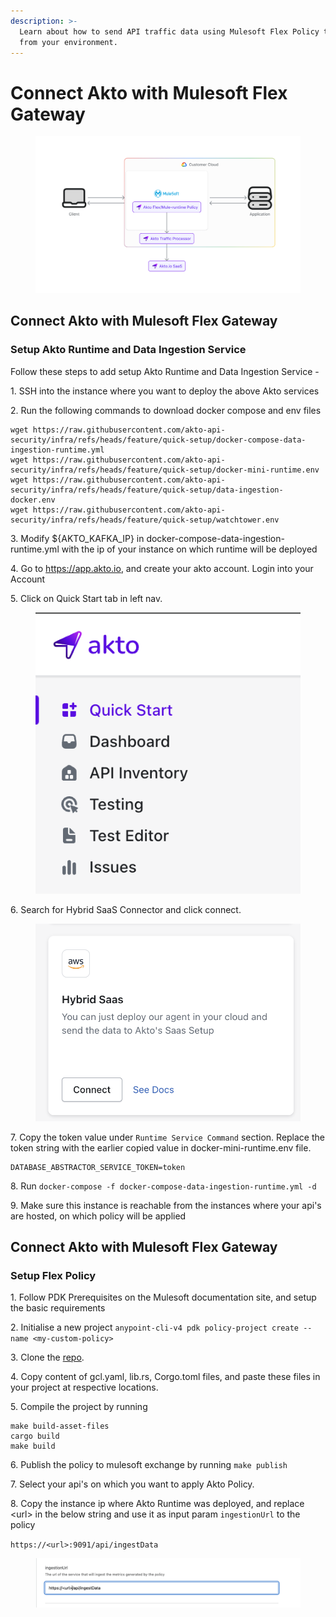```yaml
---
description: >-
  Learn about how to send API traffic data using Mulesoft Flex Policy to Akto
  from your environment.
---
```


# Connect Akto with Mulesoft Flex Gateway

<figure><img src="../../.gitbook/assets/image (2) (1) (1) (1) (1) (1) (1) (1).png" alt=""><figcaption></figcaption></figure>

## Connect Akto with Mulesoft Flex Gateway

### Setup Akto Runtime and Data Ingestion Service

Follow these steps to add setup Akto Runtime and Data Ingestion Service -

1\. SSH into the instance where you want to deploy the above Akto services

2\. Run the following commands to download docker compose and env files

```
wget https://raw.githubusercontent.com/akto-api-security/infra/refs/heads/feature/quick-setup/docker-compose-data-ingestion-runtime.yml
wget https://raw.githubusercontent.com/akto-api-security/infra/refs/heads/feature/quick-setup/docker-mini-runtime.env
wget https://raw.githubusercontent.com/akto-api-security/infra/refs/heads/feature/quick-setup/data-ingestion-docker.env
wget https://raw.githubusercontent.com/akto-api-security/infra/refs/heads/feature/quick-setup/watchtower.env
```

3\. Modify ${AKTO\_KAFKA\_IP} in docker-compose-data-ingestion-runtime.yml with the ip of your instance on which runtime will be deployed

4\. Go to https://app.akto.io, and create your akto account. Login into your Account

5\. Click on Quick Start tab in left nav.

<figure><img src="../../.gitbook/assets/Quick-Start.png" alt=""><figcaption></figcaption></figure>

6\. Search for Hybrid SaaS Connector and click connect.

<figure><img src="../../.gitbook/assets/HybridSaaSConnector.png" alt=""><figcaption></figcaption></figure>

7\. Copy the token value under `Runtime Service Command` section. Replace the token string with the earlier copied value in docker-mini-runtime.env file.

```plaintext
DATABASE_ABSTRACTOR_SERVICE_TOKEN=token
```

8\. Run `docker-compose -f docker-compose-data-ingestion-runtime.yml -d`

9\. Make sure this instance is reachable from the instances where your api's are hosted, on which policy will be applied

## Connect Akto with Mulesoft Flex Gateway

### Setup Flex Policy

1\. Follow PDK Prerequisites on the Mulesoft documentation site, and setup the basic requirements

2\. Initialise a new project `anypoint-cli-v4 pdk policy-project create --name <my-custom-policy>`

3\. Clone the [repo](https://github.com/akto-api-security/mulesoft-policy).

4\. Copy content of gcl.yaml, lib.rs, Corgo.toml files, and paste these files in your project at respective locations.

5\. Compile the project by running

```
make build-asset-files
cargo build
make build
```

6\. Publish the policy to mulesoft exchange by running `make publish`

7\. Select your api's on which you want to apply Akto Policy.

8\. Copy the instance ip where Akto Runtime was deployed, and replace \<url> in the below string and use it as input param `ingestionUrl` to the policy

`https://<url>:9091/api/ingestData`

<figure><img src="../../.gitbook/assets/IngestionUrl.png" alt=""><figcaption></figcaption></figure>
